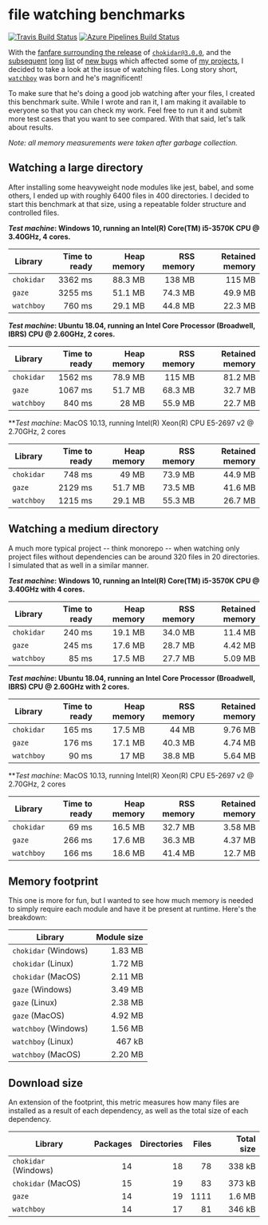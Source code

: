 # file watching benchmarks

[![Travis Build Status](https://travis-ci.com/catdad-experiments/filewatch-benchmarks.svg?branch=master)](https://travis-ci.com/catdad-experiments/filewatch-benchmarks)
[![Azure Pipelines Build Status](https://dev.azure.com/vatev1/filewatch-benchmarks/_apis/build/status/catdad-experiments.filewatch-benchmarks?branchName=master)](https://dev.azure.com/vatev1/filewatch-benchmarks/_build/latest?definitionId=1&branchName=master)

With the [fanfare surrounding the release](https://paulmillr.com/posts/chokidar-3-save-32tb-of-traffic/) of [`chokidar@3.0.0`](https://github.com/paulmillr/chokidar), and the [subsequent](https://github.com/paulmillr/chokidar/issues/873) [long](https://github.com/paulmillr/chokidar/issues/860) [list](https://github.com/paulmillr/chokidar/issues/871) of [new bugs](https://github.com/paulmillr/chokidar/issues/865) which affected some of [my projects](https://github.com/catdad/electronmon), I decided to take a look at the issue of watching files. Long story short, [`watchboy`](https://github.com/catdad/watchboy) was born and he's magnificent!

To make sure that he's doing a good job watching after your files, I created this benchmark suite. While I wrote and ran it, I am making it available to everyone so that you can check my work. Feel free to run it and submit more test cases that you want to see compared. With that said, let's talk about results.

_Note: all memory measurements were taken after garbage collection._

## Watching a large directory

After installing some heavyweight node modules like jest, babel, and some others, I ended up with roughly 6400 files in 400 directories. I decided to start this benchmark at that size, using a repeatable folder structure and controlled files.

**_Test machine_: Windows 10, running an Intel(R) Core(TM) i5-3570K CPU @ 3.40GHz, 4 cores.**

| Library | Time to ready | Heap memory | RSS memory | Retained memory |
| --- | ---: | ---: | ---: | ---: |
| `chokidar` | 3362 ms | 88.3 MB |  138 MB |  115 MB |
| `gaze`     | 3255 ms | 51.1 MB | 74.3 MB | 49.9 MB |
| `watchboy` |  760 ms | 29.1 MB | 44.8 MB | 22.3 MB |

**_Test machine_: Ubuntu 18.04, running an Intel Core Processor (Broadwell, IBRS) CPU @ 2.60GHz, 2 cores.**

| Library | Time to ready | Heap memory | RSS memory | Retained memory |
| --- | ---: | ---: | ---: | ---: |
| `chokidar` | 1562 ms | 78.9 MB |  115 MB | 81.2 MB |
| `gaze`     | 1067 ms | 51.7 MB | 68.3 MB | 32.7 MB |
| `watchboy` |  840 ms | 28 MB   | 55.9 MB | 22.7 MB |

**_Test machine_: MacOS 10.13, running Intel(R) Xeon(R) CPU E5-2697 v2 @ 2.70GHz, 2 cores

| Library | Time to ready | Heap memory | RSS memory | Retained memory |
| --- | ---: | ---: | ---: | ---: |
| `chokidar` |  748 ms | 49 MB   | 73.9 MB | 44.9 MB |
| `gaze`     | 2129 ms | 51.7 MB | 73.5 MB | 41.6 MB |
| `watchboy` | 1215 ms | 29.1 MB | 55.3 MB | 26.7 MB |

## Watching a medium directory

A much more typical project -- think monorepo -- when watching only project files without dependencies can be around 320 files in 20 directories. I simulated that as well in a similar manner.

**_Test machine_: Windows 10, running an Intel(R) Core(TM) i5-3570K CPU @ 3.40GHz with 4 cores.**

| Library | Time to ready | Heap memory | RSS memory | Retained memory |
| --- | ---: | ---: | ---: | ---: |
| `chokidar` | 240 ms | 19.1 MB | 34.0 MB | 11.4 MB |
| `gaze`     | 245 ms | 17.6 MB | 28.7 MB | 4.42 MB |
| `watchboy` |  85 ms | 17.5 MB | 27.7 MB | 5.09 MB |

**_Test machine_: Ubuntu 18.04, running an Intel Core Processor (Broadwell, IBRS) CPU @ 2.60GHz with 2 cores.**

| Library | Time to ready | Heap memory | RSS memory | Retained memory |
| --- | ---: | ---: | ---: | ---: |
| `chokidar` | 165 ms | 17.5 MB | 44 MB   | 9.76 MB |
| `gaze`     | 176 ms | 17.1 MB | 40.3 MB | 4.74 MB |
| `watchboy` |  90 ms | 17 MB   | 38.8 MB | 5.64 MB |

**_Test machine_: MacOS 10.13, running Intel(R) Xeon(R) CPU E5-2697 v2 @ 2.70GHz, 2 cores

| Library | Time to ready | Heap memory | RSS memory | Retained memory |
| --- | ---: | ---: | ---: | ---: |
| `chokidar` |  69 ms | 16.5 MB | 32.7 MB | 3.58 MB |
| `gaze`     | 266 ms | 17.6 MB | 36.3 MB | 4.37 MB |
| `watchboy` | 166 ms | 18.6 MB | 41.4 MB | 12.7 MB |

## Memory footprint

This one is more for fun, but I wanted to see how much memory is needed to simply require each module and have it be present at runtime. Here's the breakdown:

| Library | Module size |
| --- | ---: |
| `chokidar` (Windows) | 1.83 MB |
| `chokidar` (Linux)   | 1.72 MB |
| `chokidar` (MacOS)   | 2.11 MB |
| `gaze` (Windows)     | 3.49 MB |
| `gaze` (Linux)       | 2.38 MB |
| `gaze` (MacOS)       | 4.92 MB |
| `watchboy` (Windows) | 1.56 MB |
| `watchboy` (Linux)   | 467 kB  |
| `watchboy` (MacOS)   | 2.20 MB |

## Download size

An extension of the footprint, this metric measures how many files are installed as a result of each dependency, as well as the total size of each dependency.

| Library | Packages | Directories | Files | Total size |
| --- | ---: | ---: | ---: | ---: |
| `chokidar` (Windows) | 14 | 18 | 78   | 338 kB |
| `chokidar` (MacOS)   | 15 | 19 | 83   | 373 kB |
| `gaze`               | 14 | 19 | 1111 | 1.6 MB |
| `watchboy`           | 14 | 17 | 81   | 346 kB |
